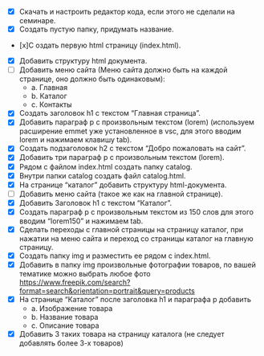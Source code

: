 - [x] Скачать и настроить редактор кода, если этого не сделали на семинаре.
- [x] Создать пустую папку, придумать название.
- [x]С оздать первую html страницу (index.html).
- [x] Добавить структуру html документа.
- [ ] Добавить меню сайта (Меню сайта должно быть на каждой странице, оно должно быть одинаковым): 
    - a. Главная 
    - b. Каталог 
    - c. Контакты
- [x] Создать заголовок h1 с текстом “Главная страница”.
- [x] Добавить параграф p с произвольным текстом (lorem) (используем расширение emmet уже установленное в vsc, для этого вводим lorem и нажимаем клавишу tab).
- [x] Создать подзаголовок h2 с текстом “Добро пожаловать на сайт”.
- [x] Добавить три параграф p с произвольным текстом (lorem).
- [x] Рядом с файлом index.html создать папку catalog.
- [x] Внутри папки catalog создать файл catalog.html.
- [x] На странице “каталог” добавить структуру html-документа.
- [ ] Добавить меню сайта (такое же как на главной странице).
- [x] Добавить Заголовок h1 с текстом “Каталог”.
- [x] Создать параграф p с произвольным текстом из 150 слов для этого вводим “lorem150” и нажимаем tab.
- [x] Сделать переходы с главной страницы на страницу каталог, при нажатии на меню сайта и переход со страницы каталог на главную страницу.
- [x] Создать папку img и разместить ее рядом с index.html.
- [x] Добавить в папку img произвольные фотографии товаров, по вашей тематике можно выбрать любое фото https://www.freepik.com/search?format=search&orientation=portrait&query=products
- [x] На странице “Каталог” после заголовка h1 и параграфа p добавить 
    - a. Изображение товара 
    - b. Название товара 
    - c. Описание товара
- [x] Добавить 3 таких товара на страницу каталога (не следует добавлять более 3-х товаров)